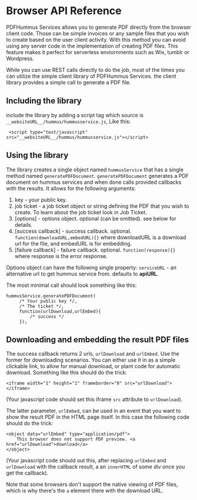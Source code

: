 # Browser API Reference

PDFHummus Services allows you to generate PDF directly from the browser client code. 
Those can be simple invoices or any sample files that you wish to create based on the user client activity.
With this method  you can avoid using any server code in the implementation of creating PDF files. 
This feature makes it perfect for serverless enviornments such as Wix, tumblr or Wordpress.

While you can use REST calls directly to do the job, most of the times you can utilize the simple client library of PDFHummus Services. the client library provides
a simple call to generate a PDF file.


## Including the library

include the library by adding a script tag which source is `__websiteURL__/hummus/hummusservice.js`, Like this:

````
 <script type="text/javascript" src="__websiteURL__/hummus/hummusservice.js"></script>
 ````

## Using the library

The library creates a single object named `hummusService` that has a single method named `generatePDFDocument`.
`generatePDFDocument` generates a PDF document on hummus services and when done calls provided callbacks with the results.
It allows for the following arguments:

1. key - your public key.
2. job ticket - a job ticket object or string defining the PDF that you wish to create. To learn about the job ticket look in <a ui-sref="documentation.jobticket">Job Ticket</a>.
3. [options] - options object. optional (can be omitted). see below for details. 
4. [success callback] - success callback. optional. `function(downloadURL,embedURL){}` where downloadURL is a download url for the file, and embedURL is for embedding.
5. [failure callback] - failure callback. optional. `function(response){}` where response is the error response.

Options object can have the following single property:
`serviceURL` - an alternative url to get hummus service from. defaults to __apiURL__.

The most minimal call should look something like this:

````
hummusService.generatePDFDocument(                            
     /* Your public key */,
     /* The ticket */,
     function(urlDownload,urlEmbed){
         /* success */
     });
````

## Downloading and embedding the result PDF files

The success callback returns 2 urls, `urlDownload` and `urlEmbed`. Use the former for downloading scenarios. You can either use it in as a simple clickable link, to allow for manual download,
or plant code for automatic download. Something like this should do the trick:
````
<iframe width="1" height="1" frameborder="0" src="urlDownload"></iframe>
````
(Your javascript code should set this iframe `src` attribute to `urlDownload`).

The latter parameter, `urlEmbed`, can be used in an event that you want to show the result PDF in the HTML page itself. In this case the following code should do the trick:
````
<object data="urlEmbed" type="application/pdf">
    This browser does not support PDF preview. <a href="urlDownload">download</a> 
</object>
````
(Your javascript code should out this, after replacing `urlEmbed` and `urlDownload` with the callback result, a an `innerHTML` of some div once you get the callback).

Note that some browsers don't support the native viewing of PDF files, which is why there's the `a` element there with the download URL.